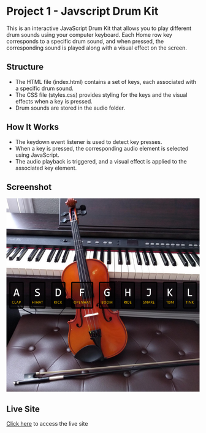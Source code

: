 # Project 1 - Javscript Drum Kit

This is an interactive JavaScript Drum Kit that allows you to play different drum sounds using your computer keyboard. Each Home row key corresponds to a specific drum sound, and when pressed, the corresponding sound is played along with a visual effect on the screen.

## Structure

- The HTML file (index.html) contains a set of keys, each associated with a specific drum sound.
- The CSS file (styles.css) provides styling for the keys and the visual effects when a key is pressed.
- Drum sounds are stored in the audio folder.

## How It Works

- The keydown event listener is used to detect key presses.
- When a key is pressed, the corresponding audio element is selected using JavaScript.
- The audio playback is triggered, and a visual effect is applied to the associated key element.

## Screenshot

![Screenshot](./images/Screenshot-Drum-Kit.png)

## Live Site

[Click here]() to access the live site
